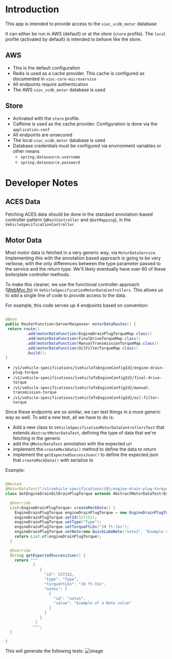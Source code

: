 # Introduction

This app is intended to provide access to the `vioc_vcdb_motor` database

It can either be run in AWS (default) or at the store (`store` profile). The `local` profile (activated by default) is
intended to behave like the store.

## AWS

- This is the default configuration
- Redis is used as a cache provider. This cache is configured as documented in `vioc-core-microservice`
- All endpoints require authentication
- The AWS `vioc_vcdb_motor` database is used

## Store

- Activated with the `store` profile.
- Caffeine is used as the cache provider. Configuration is done via the `application.conf`
- All endpoints are unsecured
- The local `vioc_vcdb_motor` database is used
- Database credentials must be configured via environment variables or other means
  - `spring.datasource.username`
  - `spring.datasource.password`

# Developer Notes

## ACES Data

Fetching ACES data should be done in the standard annotation-based controller pattern (`@RestController`
and `@GetMapping`), in the `VehicleSpecificationController`

## Motor Data

Most motor data is fetched in a very generic way, via `MotorDataService`. Implementing this with the annotation based
approach is going to be very verbose, with the only differences between the type parameter passed to the service and the
return type. We'll likely eventually have over 60 of these boilerplate controller methods.

To make this cleaner, we use the functional controller
approach ([WebMvc.fn](https://docs.spring.io/spring-framework/reference/web/webmvc-functional.html))
in `VehicleSpecificationMotorDataControllers`. This allows us to add a single line of code to provide access to the
data.

For example, this code serves up 4 endpoints based on convention:

 ```java

@Bean
public RouterFunction<ServerResponse> motorDataRoutes() {
  return route()
          .add(motorDataFunction(EngineDrainPlugTorqueMap.class))
          .add(motorDataFunction(FinalDriveTorqueMap.class))
          .add(motorDataFunction(ManualTransmissionTorqueMap.class))
          .add(motorDataFunction(OilFilterTorqueMap.class))
          .build();
}
 ```

- `/v1/vehicle-specifications/{vehicleToEngineConfigId}/engine-drain-plug-torque`
- `/v1/vehicle-specifications/{vehicleToEngineConfigId}/final-drive-torque`
- `/v1/vehicle-specifications/{vehicleToEngineConfigId}/manual-transmission-torque`
- `/v1/vehicle-specifications/{vehicleToEngineConfigId}/oil-filter-torque`

Since these endpoints are so similar, we can test things in a more generic way as well. To add a new test, all we have
to do is:

- Add a new class to `VehicleSpecificationMotorDataControllersTest` that extends `AbstractMotorDataTest`, defining the
  type of data that we're fetching in the generic
- add the `@MotorDataTest` annotation with the expected uri
- implement the `createMockData()` method to define the data to return
- implement the `getExpectedSuccessJson()` to define the expected json that `createMockData()` with serialize to

Example:

```java

@Nested
@MotorDataTest("/v1/vehicle-specifications/{0}/engine-drain-plug-torque")
class GetEngineDrainOilDrainPlugTorque extends AbstractMotorDataTest<EngineDrainPlugTorque> {

  @Override
  List<EngineDrainPlugTorque> createMockData() {
    EngineDrainPlugTorque engineDrainPlugTorque = new EngineDrainPlugTorque();
    engineDrainPlugTorque.setId(537152);
    engineDrainPlugTorque.setType("Type");
    engineDrainPlugTorque.setTorqueFtLbs("10 ft-lbs");
    engineDrainPlugTorque.setNote(new QuickLubeNote("note1", "Example of a Note value"));
    return List.of(engineDrainPlugTorque);
  }

  @Override
  String getExpectedSuccessJson() {
    return """
            [
               {
                 "id": 537152,
                 "type": "Type",
                 "torqueFtLbs": "10 ft-lbs",
                 "notes": [
                   {
                     "id": "note1",
                     "value": "Example of a Note value"
                   }
                 ]
               }
             ]
            """;
  }

}
```

This will generate the following tests:
![image](https://github.com/valvoline-llc/vioc-central-api-motor/assets/83016568/33265259-a253-480f-b03c-f8f6ecf728fd)